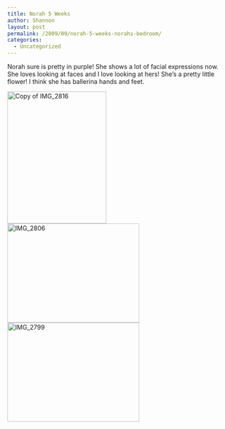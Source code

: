 ```yaml
---
title: Norah 5 Weeks
author: Shannon
layout: post
permalink: /2009/09/norah-5-weeks-norahs-bedroom/
categories:
  - Uncategorized
---
```

Norah sure is pretty in purple! She shows a lot of facial expressions now.  She loves looking at faces and I love looking at hers! She&#8217;s a pretty little flower! I think she has ballerina hands and feet. 

[<img src="http://braunerpots.com/blog/wp-content/uploads/2009/09/Copy-of-IMG_2816-225x300.jpg" alt="Copy of IMG_2816" title="Copy of IMG_2816" width="225" height="300" class="alignnone size-medium wp-image-1132" />][1] [<img src="http://braunerpots.com/blog/wp-content/uploads/2009/09/IMG_2806-300x225.jpg" alt="IMG_2806" title="IMG_2806" width="300" height="225" class="alignnone size-medium wp-image-1133" />][2] [<img src="http://braunerpots.com/blog/wp-content/uploads/2009/09/IMG_2799-300x225.jpg" alt="IMG_2799" title="IMG_2799" width="300" height="225" class="alignnone size-medium wp-image-1134" />][3]

 [1]: http://braunerpots.com/blog/wp-content/uploads/2009/09/Copy-of-IMG_2816.JPG
 [2]: http://braunerpots.com/blog/wp-content/uploads/2009/09/IMG_2806.JPG
 [3]: http://braunerpots.com/blog/wp-content/uploads/2009/09/IMG_2799.JPG